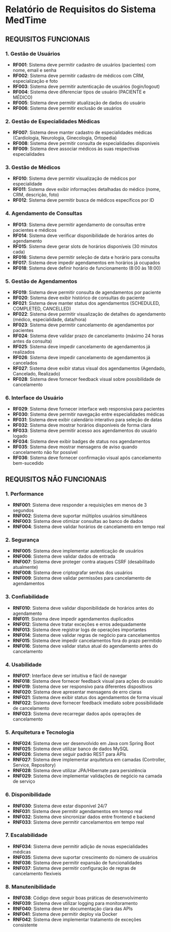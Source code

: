 # Relatório de Requisitos do Sistema MedTime

## **REQUISITOS FUNCIONAIS**

### **1. Gestão de Usuários**
- **RF001**: Sistema deve permitir cadastro de usuários (pacientes) com nome, email e senha
- **RF002**: Sistema deve permitir cadastro de médicos com CRM, especialização e foto
- **RF003**: Sistema deve permitir autenticação de usuários (login/logout)
- **RF004**: Sistema deve diferenciar tipos de usuário (PACIENTE e MÉDICO)
- **RF005**: Sistema deve permitir atualização de dados do usuário
- **RF006**: Sistema deve permitir exclusão de usuários

### **2. Gestão de Especialidades Médicas**
- **RF007**: Sistema deve manter cadastro de especialidades médicas (Cardiologia, Neurologia, Ginecologia, Ortopedia)
- **RF008**: Sistema deve permitir consulta de especialidades disponíveis
- **RF009**: Sistema deve associar médicos às suas respectivas especialidades

### **3. Gestão de Médicos**
- **RF010**: Sistema deve permitir visualização de médicos por especialidade
- **RF011**: Sistema deve exibir informações detalhadas do médico (nome, CRM, descrição, foto)
- **RF012**: Sistema deve permitir busca de médicos específicos por ID

### **4. Agendamento de Consultas**
- **RF013**: Sistema deve permitir agendamento de consultas entre pacientes e médicos
- **RF014**: Sistema deve verificar disponibilidade de horários antes do agendamento
- **RF015**: Sistema deve gerar slots de horários disponíveis (30 minutos cada)
- **RF016**: Sistema deve permitir seleção de data e horário para consulta
- **RF017**: Sistema deve impedir agendamentos em horários já ocupados
- **RF018**: Sistema deve definir horário de funcionamento (8:00 às 18:00)

### **5. Gestão de Agendamentos**
- **RF019**: Sistema deve permitir consulta de agendamentos por paciente
- **RF020**: Sistema deve exibir histórico de consultas do paciente
- **RF021**: Sistema deve manter status dos agendamentos (SCHEDULED, COMPLETED, CANCELLED)
- **RF022**: Sistema deve permitir visualização de detalhes do agendamento (médico, especialidade, data/hora)
- **RF023**: Sistema deve permitir cancelamento de agendamentos por pacientes
- **RF024**: Sistema deve validar prazo de cancelamento (máximo 24 horas antes da consulta)
- **RF025**: Sistema deve impedir cancelamento de agendamentos já realizados
- **RF026**: Sistema deve impedir cancelamento de agendamentos já cancelados
- **RF027**: Sistema deve exibir status visual dos agendamentos (Agendado, Cancelado, Realizado)
- **RF028**: Sistema deve fornecer feedback visual sobre possibilidade de cancelamento

### **6. Interface do Usuário**
- **RF029**: Sistema deve fornecer interface web responsiva para pacientes
- **RF030**: Sistema deve permitir navegação entre especialidades médicas
- **RF031**: Sistema deve exibir calendário interativo para seleção de datas
- **RF032**: Sistema deve mostrar horários disponíveis de forma clara
- **RF033**: Sistema deve permitir acesso aos agendamentos do usuário logado
- **RF034**: Sistema deve exibir badges de status nos agendamentos
- **RF035**: Sistema deve mostrar mensagens de aviso quando cancelamento não for possível
- **RF036**: Sistema deve fornecer confirmação visual após cancelamento bem-sucedido

## **REQUISITOS NÃO FUNCIONAIS**

### **1. Performance**
- **RNF001**: Sistema deve responder a requisições em menos de 3 segundos
- **RNF002**: Sistema deve suportar múltiplos usuários simultâneos
- **RNF003**: Sistema deve otimizar consultas ao banco de dados
- **RNF004**: Sistema deve validar horários de cancelamento em tempo real

### **2. Segurança**
- **RNF005**: Sistema deve implementar autenticação de usuários
- **RNF006**: Sistema deve validar dados de entrada
- **RNF007**: Sistema deve proteger contra ataques CSRF (desabilitado atualmente)
- **RNF008**: Sistema deve criptografar senhas dos usuários
- **RNF009**: Sistema deve validar permissões para cancelamento de agendamentos

### **3. Confiabilidade**
- **RNF010**: Sistema deve validar disponibilidade de horários antes do agendamento
- **RNF011**: Sistema deve impedir agendamentos duplicados
- **RNF012**: Sistema deve tratar exceções e erros adequadamente
- **RNF013**: Sistema deve registrar logs de operações importantes
- **RNF014**: Sistema deve validar regras de negócio para cancelamentos
- **RNF015**: Sistema deve impedir cancelamentos fora do prazo permitido
- **RNF016**: Sistema deve validar status atual do agendamento antes do cancelamento

### **4. Usabilidade**
- **RNF017**: Interface deve ser intuitiva e fácil de navegar
- **RNF018**: Sistema deve fornecer feedback visual para ações do usuário
- **RNF019**: Sistema deve ser responsivo para diferentes dispositivos
- **RNF020**: Sistema deve apresentar mensagens de erro claras
- **RNF021**: Sistema deve exibir status dos agendamentos de forma visual
- **RNF022**: Sistema deve fornecer feedback imediato sobre possibilidade de cancelamento
- **RNF023**: Sistema deve recarregar dados após operações de cancelamento

### **5. Arquitetura e Tecnologia**
- **RNF024**: Sistema deve ser desenvolvido em Java com Spring Boot
- **RNF025**: Sistema deve utilizar banco de dados MySQL
- **RNF026**: Sistema deve seguir padrão REST para APIs
- **RNF027**: Sistema deve implementar arquitetura em camadas (Controller, Service, Repository)
- **RNF028**: Sistema deve utilizar JPA/Hibernate para persistência
- **RNF029**: Sistema deve implementar validações de negócio na camada de serviço

### **6. Disponibilidade**
- **RNF030**: Sistema deve estar disponível 24/7
- **RNF031**: Sistema deve permitir agendamentos em tempo real
- **RNF032**: Sistema deve sincronizar dados entre frontend e backend
- **RNF033**: Sistema deve permitir cancelamentos em tempo real

### **7. Escalabilidade**
- **RNF034**: Sistema deve permitir adição de novas especialidades médicas
- **RNF035**: Sistema deve suportar crescimento do número de usuários
- **RNF036**: Sistema deve permitir expansão de funcionalidades
- **RNF037**: Sistema deve permitir configuração de regras de cancelamento flexíveis

### **8. Manutenibilidade**
- **RNF038**: Código deve seguir boas práticas de desenvolvimento
- **RNF039**: Sistema deve utilizar logging para monitoramento
- **RNF040**: Sistema deve ter documentação clara das APIs
- **RNF041**: Sistema deve permitir deploy via Docker
- **RNF042**: Sistema deve implementar tratamento de exceções consistente
